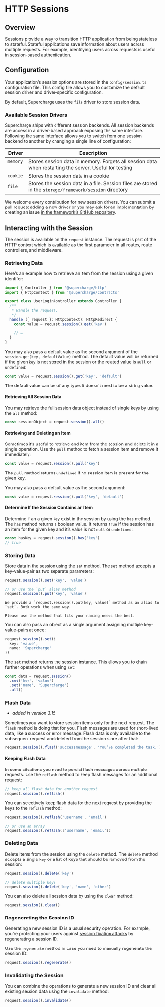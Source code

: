 # HTTP Sessions


## Overview
Sessions provide a way to transition HTTP application from being stateless to stateful. Stateful applications save information about users across multiple requests. For example, identifying users across requests is useful in session-based authentication.


## Configuration
Your application’s session options are stored in the `config/session.ts` configuration file. This config file allows you to customize the default session driver and driver-specific configuration.

By default, Supercharge uses the `file` driver to store session data.


### Available Session Drivers
Supercharge ships with different session backends. All session backends are access in a driver-based approach exposing the same interface. Following the same interface allows you to switch from one session backend to another by changing a single line of configuration:

| Driver           | Description                                  |
|----------------  |--------------------------------------------- |
| `memory` &nbsp;  | Stores session data in memory. Forgets all session data when restarting the server. Useful for testing |
| `cookie`         | Stores the session data in a cookie          |
| `file`           | Stores the session data in a file. Session files are stored in the `storage/framework/session` directory |

We welcome every contribution for new session drivers. You can submit a pull request adding a new driver or you may ask for an implementation by creating an issue [in the framework’s GitHub repository](https://github.com/supercharge/framework).



## Interacting with the Session
The session is available on the `request` instance. The request is part of the HTTP context which is available as the first parameter in all routes, route controllers, and middleware.


### Retrieving Data
Here’s an example how to retrieve an item from the session using a given identifer:

```ts
import { Controller } from '@supercharge/http'
import { HttpContext } from '@supercharge/contracts'

export class UserLoginController extends Controller {
  /**
   * Handle the request.
   */
  handle ({ request }: HttpContext): HttpRedirect {
    const value = request.session().get('key')

    // …
  }
}
```

You may also pass a default value as the second argument of the `session.get(key, defaultValue)` method. The default value will be returned if the given `key` is not stored in the session or the related value is `null` or `undefined`:

```ts
const value = request.session().get('key', 'default')
```

The default value can be of any type. It doesn’t need to be a string value.


#### Retrieving All Session Data
You may retrieve the full session data object instead of single keys by using the `all` method:

```ts
const sessionObject = request.session().all()
```


#### Retrieving and Deleting an Item
Sometimes it’s useful to retrieve and item from the session and delete it in a single operation. Use the `pull` method to fetch a session item and remove it immediately:

```ts
const value = request.session().pull('key')
```

The `pull` method returns `undefined` if no session item is present for the given key.

You may also pass a default value as the second argument:

```ts
const value = request.session().pull('key', 'default')
```


#### Determine If the Session Contains an Item
Determine if an a given `key` exist in the session by using the `has` method. The `has` method returns a boolean value. It returns `true` if the session has an item for the given key and it’s value is not `null` or `undefined`:

```ts
const hasKey = request.session().has('key')
// true
```


### Storing Data
Store data in the session using the `set` method. The `set` method accepts a key-value-pair as two separate parameters:

```ts
request.session().set('key', 'value')

// or use the `put` alias method
request.session().put('key', 'value')
```

```info
We provide a `request.session().put(key, value)` method as an alias to `set`. Both work the same way.

Please use the method that fits your naming needs the best.
```

You can also pass an object as a single argument assigning multiple key-value-pairs at once:

```ts
request.session().set({
  key: 'value',
  name: 'Supercharge'
})
```

The `set` method returns the session instance. This allows you to chain further operations when using `set`:

```ts
const data = request.session()
  .set('key', 'value')
  .set('name', 'Supercharge')
  .all()
```


### Flash Data
- *added in version 3.15*

Sometimes you want to store session items only for the next request. The `flash` method is doing that for you. Flash messages are used for short-lived data, like a success or error message. Flash data is only available to the subsequent request and deleted from the session store after that:

```ts
request.session().flash('successmessage', 'You’ve completed the task.')
```


#### Keeping Flash Data
In some situations you need to persist flash messages across multiple requests. Use the `reflash` method to keep flash messages for an additional request:

```ts
// keep all flash data for another request
request.session().reflash()
```

You can selectively keep flash data for the next request by providing the keys to the `reflash` method:

```ts
request.session().reflash('username', 'email')

// or use an array
request.session().reflash(['username', 'email'])
```


### Deleting Data
Delete items from the session using the `delete` method. The `delete` method accepts a single `key` or a list of keys that should be removed from the session:

```ts
request.session().delete('key')

// delete multiple keys
request.session().delete('key', 'name', 'other')
```

You can also delete all session data by using the `clear` method:

```ts
request.session().clear()
```


### Regenerating the Session ID
Generating a new session ID is a usual security operation. For example, you’re protecting your users against [session fixation attacks](https://owasp.org/www-community/attacks/Session_fixation) by regenerating a session ID.

Use the `regenerate` method in case you need to manually regenerate the session ID:

```ts
request.session().regenerate()
```


### Invalidating the Session
You can combine the operations to generate a new session ID and clear all existing session data using the `invalidate` method:

```ts
request.session().invalidate()
```

